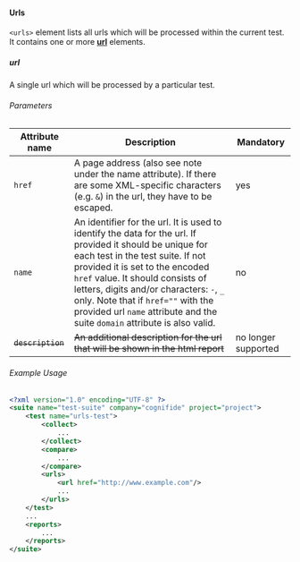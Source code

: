 #### Urls

`<urls>` element lists all urls which will be processed within the current test. It contains one or more **[url](#url)** elements.

##### url
A single url which will be processed by a particular test.

###### Parameters

| Attribute name | Description | Mandatory |
| -------------- | ----------- | --------- |
| `href` | A page address (also see note under the name attribute). If there are some XML-specific characters (e.g. `&`) in the url, they have to be escaped.  | yes |
| `name` | An identifier for the url. It is used to identify the data for the url. If provided it should be unique for each test in the test suite. If not provided it is set to the encoded `href` value. It should consists of letters, digits and/or characters: `-`, `_` only. Note that if `href=""` with the provided url `name` attribute and the suite `domain` attribute is also valid. | no |
| ~~`description`~~ | ~~An additional description for the url that will be shown in the html report~~ | no longer supported |

###### Example Usage

```xml
<?xml version="1.0" encoding="UTF-8" ?>
<suite name="test-suite" company="cognifide" project="project">
    <test name="urls-test">
        <collect>
            ...
        </collect>
        <compare>
            ...
        </compare>
        <urls>
            <url href="http://www.example.com"/>
            ...
        </urls>
    </test>
    ...
    <reports>
        ...
    </reports>
</suite>
```
